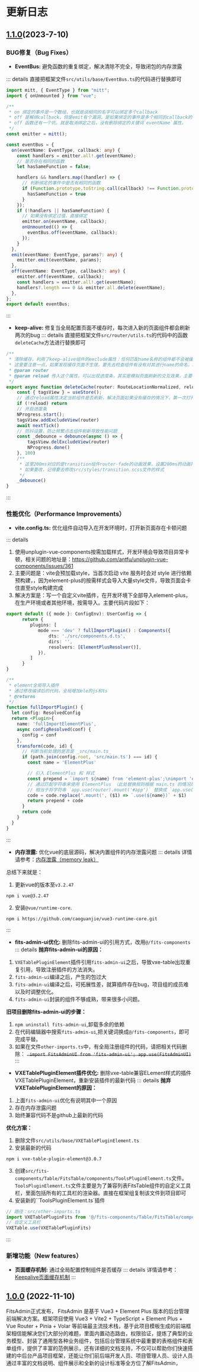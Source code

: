 # 更新日志


## [1.1.0](https://caoguanjie.github.io/fitsadmin-docs/guide/CHANGELOG.html#_1-1-0-2023-7-10)(2023-7-10)

### BUG修复（Bug Fixes）

-  **EventBus:** 避免函数的重复绑定，解决清除不完全，导致闭包的内存泄露


::: details 
直接把框架文件`src/utils/base/EventBus.ts`的代码进行替换即可
```ts
import mitt, { EventType } from "mitt";
import { onUnmounted } from "vue";

/**
 * on 绑定的事件是一个数组，也就是说相同的名字可以绑定多个callback
 * off 是解绑callback，但是emit有个漏洞，是如果绑定的事件是多个相同的callback的话，只会解绑第一个。
 * off 函数还有一个坑，就是取消绑定之后，没有删除绑定的关键词`eventName`属性。
 */
const emitter = mitt();

const eventBus = {
  on(eventName: EventType, callback: any) {
    const handlers = emitter.all!.get(eventName);
    // 是否存在相同的函数
    let hasSameFunction = false;

    handlers && handlers.map((handler) => {
      // 判断绑定的事件中是否有相同的函数
      if (Function.prototype.toString.call(callback) !== Function.prototype.toString.call(handler)) {
        hasSameFunction = true
      }
    });
    if (!handlers || hasSameFunction) {
      // 如果没有绑定过值，直接绑定
      emitter.on(eventName, callback);
      onUnmounted(() => {
        eventBus.off(eventName, callback);
      });
    }
  },
  emit(eventName: EventType, params?: any) {
    emitter.emit(eventName, params);
  },
  off(eventName: EventType, callback?: any) {
    emitter.off(eventName, callback);
    const handlers = emitter.all!.get(eventName);
    handlers?.length === 0 && emitter.all.delete(eventName);
  },
};
export default eventBus;

```

:::


- **keep-alive:** 修复当全局配置页面不缓存时，每次进入新的页面组件都会刷新两次的bug
::: details 
直接把框架文件`src/router/utils.ts`的代码中的函数`deleteCache`方法进行替换即可

```ts
/**
 * 清除缓存，利用了keep-alive组件的exclude属性：任何匹配name名称的组件都不会被缓存
 * 这里要注意一点，如果发现缓存页面不生效，要先去检查组件有没有对其进行name的命名，组件的名字和route表中name要对应上，才能匹配
 * @param router 
 * @param reload 传入这个属性，可以出现进度条，其实是模拟页面刷新的交互效果，主要作用于组件取消缓存之后，刷新组件的时候一个好的交互效果
 */
export async function deleteCache(router: RouteLocationNormalized, reload = false) {
    const { tagsView } = useStore();
    // 通过reload属性决定当前组件是否刷新，解决页面如果没有缓存的情况下，第一次打开会刷新两次的效果
    if (!reload) return
    // 开启进度条
    NProgress.start();
    tagsView.addExcludeView(router)
    await nextTick()
    // 防抖设置，防止频繁点击组件刷新导致性能问题
    const _debounce = debounce(async () => {
        tagsView.delExcludeView(router)
        NProgress.done()
    }, 100)
    /**
     * 这里200ms对应的是transition组件router-fade的动画效果，设置200ms的动画持续时间
     * 如果要改，记得要去修改src/styles/transition.scss文件的样式
     */
    _debounce()
}

```
:::




### 性能优化（Performance Improvements）
- **vite.config.ts:** 优化组件自动导入在开发环境时，打开新页面存在卡顿问题
  
::: details 
1. 使用unplugin-vue-components按需加载样式，开发环境会导致项目异常卡顿，相关问题的地址是：https://github.com/antfu/unplugin-vue-components/issues/361
2. 主要问题是：vite会预加载style，当首次启动 vite 服务时会对 style 进行依赖预构建，，因为element-plus的按需样式会导入大量style文件，导致页面会卡住直至style构建完成
3. 解决方案是：写一个自定义vite插件，在开发环境下全部导入element-plus，在生产环境或者其他环境，按需导入。主要代码片段如下：

```ts
export default ({ mode }: ConfigEnv): UserConfig => {
      return {
         plugins: [
            mode === 'dev' ? fullImportPlugin() : Components({
                dts: './src/components.d.ts',
                dirs: '',
                resolvers: [ElementPlusResolver()],
            }),
         ]
      }
}

/**
 * element全局导入插件
 * 通过修改编译后的代码，全局增加ele的js和ts
 * @returns 
 */
function fullImportPlugin() {
  let config: ResolvedConfig
  return <Plugin>{
    name: 'fullImportElementPlus',
    async configResolved(conf) {
      config = conf
    },
    transform(code, id) {
      // 判断当前处理的是否是 _src/main.ts_
      if (path.join(config.root, 'src/main.ts') === id) {
        const name = 'ElementPlus'

        // 引入 ElementPlus 和 样式
        const prepend = `import ${name} from 'element-plus';\nimport 'element-plus/dist/index.css';\n`
        // 通过匹配字符串来使用 ElementPlus （此处替换规则根据 main.ts 的情况而定）
        // 相当于将字符串 `app.use(router).mount('#app')` 替换成 `app.use(router).use(ElementPlus).mount('#app')`
        code = code.replace('.mount(', ($1) => `.use(${name})` + $1)
        return prepend + code
      }
      return code
    }
  }
}


```
:::

- **内存泄露:** 优化vue的底层源码，解决内置组件的内存泄露问题
::: details 
详情请参考：[内存泄露（memory leak）](/guide/memory-leak.md)

总结下来就是：
1. 更新vue的版本至`v3.2.47`
```shell
npm i vue@3.2.47
```
2. 安装`@vue/runtime-core`.

```shell
npm i https://github.com/caoguanjie/vue3-runtime-core.git
```
:::


- **fits-admin-ui优化:** 删除fits-admin-ui的引用方式，改用`@/fits-components`
::: details 
**抛弃fits-admin-ui的原因：**
1. `VXETablePluginElement`插件引用`fits-admin-ui`之后，导致vxe-table出现重复引用，导致注册插件的方法消失。
2. `fits-admin-ui`编译之后，产生的包过大
3. `fits-admin-ui`编译之后，可拓展性差，就算插件存在bug，项目组的成员难以及时调整优化。
4. `fits-admin-ui`封装的组件不够成熟，带来很多小问题。

**旧项目删除fits-admin-ui的步骤：**
1. `npm uninstall fits-admin-ui`,卸载多余的依赖
2. 在代码编辑器中搜索`fits-admin-ui`,把关键词换成`@/fits-components`，即可完成平替。
3. 如果在文件`other-imports.ts`中，有全局注册组件的代码，请把相关代码删除： ~~` import FitsAdminUI from 'fits-admin-ui'; app.use(FitsAdminUI)`~~
:::

- **VXETablePluginElement插件优化:** 删除vxe-table兼容ELement样式的插件VXETablePluginElement，重新安装插件的最新代码
::: details 
**抛弃VXETablePluginElement的原因：**
1. 上面`fits-admin-ui`优化有说明其中一个原因
2. 存在内存泄露问题
3. 始终兼容代码不是github上最新的代码

**优化方案：**
1. 删除文件`src/utils/base/VXETablePluginElement.ts`
2. 安装最新的代码

```shell
npm i vxe-table-plugin-element@3.0.7
```
3. 创建`src/fits-components/Table/FitsTable/components/ToolsPluginElement.ts`文件。`ToolsPluginElement.ts`文件主要是为了兼容列表FitsTable组件的自定义工具栏，里面包括所有的工具栏的渲染器。直接在框架组复制该文件到项目即可
4. 安装新的``ToolsPluginElement.ts`插件
```ts
// 路径：src/other-imports.ts
import VXETablePluginFits from '@/fits-components/Table/FitsTable/components/ToolsPluginElement'
// 自定义工具栏
VXETable.use(VXETablePluginFits)
```
:::

### 新增功能（New features）

- **页面缓存机制:** 通过全局配置控制组件是否缓存
::: details 
详情请参考：[Keepalive页面缓存机制](/guide/keepalive.md)
:::





## [1.0.0](https://github.com/caoguanjie/fitsadmin/tree/v1.0.0) (2022-11-10)
FitsAdmin正式发布， FitsAdmin 是基于 Vue3 + Element Plus 版本的后台管理前端解决方案。框架项目使用 Vue3 + Vite2 + TypeScript + Element Plus + Vue Router + Pinia + Volar 等前端最主流技术栈，基于此项目模板生成的前端框架相信能解决您们大部分的难题，里面内置动态路由，权限验证，提炼了典型的业务模型、封装了通用型各种业务组件，包括后台管理系统中最重要的表格组件和表单组件，提供了丰富的范例展示，还有详细的文档支持，不仅可以帮助你们快速搭建的中后台产品项目框架，还能让你们前后端开发人员、项目管理人员、设计人员通过丰富的文档说明、组件展示和全新的设计标准等全方位了解FitsAdmin，